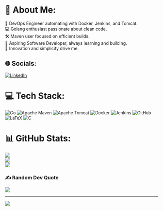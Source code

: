# 💫 About Me:
 🚀 DevOps Engineer automating with Docker, Jenkins, and Tomcat.<br> 💻 Golang enthusiast passionate about clean code.<br> 🛠️ Maven user focused on efficient builds.<br> 🌱 Aspiring Software Developer, always learning and building.<br> 🎯 Innovation and simplicity drive me.


## 🌐 Socials:
[![LinkedIn](https://img.shields.io/badge/LinkedIn-%230077B5.svg?logo=linkedin&logoColor=white)](https://linkedin.com/in/https://www.linkedin.com/in/sourav-salampuria-b5473b254/) 

# 💻 Tech Stack:
![Go](https://img.shields.io/badge/go-%2300ADD8.svg?style=flat-square&logo=go&logoColor=white) ![Apache Maven](https://img.shields.io/badge/Apache%20Maven-C71A36?style=flat-square&logo=Apache%20Maven&logoColor=white) ![Apache Tomcat](https://img.shields.io/badge/apache%20tomcat-%23F8DC75.svg?style=flat-square&logo=apache-tomcat&logoColor=black) ![Docker](https://img.shields.io/badge/docker-%230db7ed.svg?style=flat-square&logo=docker&logoColor=white) ![Jenkins](https://img.shields.io/badge/jenkins-%232C5263.svg?style=flat-square&logo=jenkins&logoColor=white) ![GitHub](https://img.shields.io/badge/github-%23121011.svg?style=flat-square&logo=github&logoColor=white) ![LaTeX](https://img.shields.io/badge/latex-%23008080.svg?style=flat-square&logo=latex&logoColor=white) ![C](https://img.shields.io/badge/c-%2300599C.svg?style=flat-square&logo=c&logoColor=white)
# 📊 GitHub Stats:
![](https://github-readme-stats.vercel.app/api?username=sour16o4&theme=tokyonight&hide_border=false&include_all_commits=false&count_private=false)<br/>
![](https://github-readme-streak-stats.herokuapp.com/?user=sour16o4&theme=tokyonight&hide_border=false)<br/>
![](https://github-readme-stats.vercel.app/api/top-langs/?username=sour16o4&theme=tokyonight&hide_border=false&include_all_commits=false&count_private=false&layout=compact)

### ✍️ Random Dev Quote
![](https://quotes-github-readme.vercel.app/api?type=horizontal&theme=tokyonight)

---
[![](https://visitcount.itsvg.in/api?id=sour16o4&icon=2&color=1)](https://visitcount.itsvg.in)

<!-- Proudly created with GPRM ( https://gprm.itsvg.in ) -->
